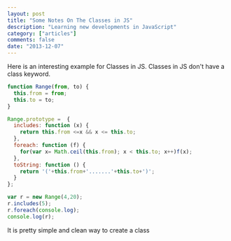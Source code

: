 ```yaml
---
layout: post
title: "Some Notes On The Classes in JS"
description: "Learning new developments in JavaScript"
category: ["articles"]
comments: false
date: "2013-12-07"
---
```



Here is an interesting example for Classes in JS. Classes in JS don't have a class keyword.

```javascript
function Range(from, to) {
  this.from = from;
  this.to = to;
}

Range.prototype =  {
  includes: function (x) {
    return this.from <=x && x <= this.to;
  },
  foreach: function (f) {
    for(var x= Math.ceil(this.from); x < this.to; x++)f(x);
  },
  toString: function () {
    return '('+this.from+'.......'+this.to+')';
  }
};

var r = new Range(4,20);
r.includes(5);
r.foreach(console.log);
console.log(r);
```

It is pretty simple and clean way to create a class
